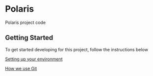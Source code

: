 # Polaris
Polaris project code

## Getting Started
To get started developing for this project, follow the instructions below

[Setting up your environment](https://github.com/uvic-auvic/Software_Sandbox/wiki/Setting-up-your-environment)

[How we use Git](https://github.com/uvic-auvic/Software_Sandbox/wiki/Git-Workflow)

